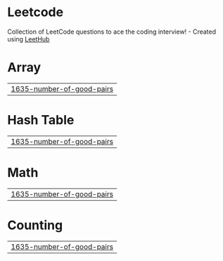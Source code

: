 # Leetcode
Collection of LeetCode questions to ace the coding interview! - Created using [LeetHub](https://github.com/QasimWani/LeetHub)


# Array
|  |
| ------- |
| [1635-number-of-good-pairs](https://github.com/Ytqwerty/leetcode/tree/master/1635-number-of-good-pairs) |
# Hash Table
|  |
| ------- |
| [1635-number-of-good-pairs](https://github.com/Ytqwerty/leetcode/tree/master/1635-number-of-good-pairs) |
# Math
|  |
| ------- |
| [1635-number-of-good-pairs](https://github.com/Ytqwerty/leetcode/tree/master/1635-number-of-good-pairs) |
# Counting
|  |
| ------- |
| [1635-number-of-good-pairs](https://github.com/Ytqwerty/leetcode/tree/master/1635-number-of-good-pairs) |